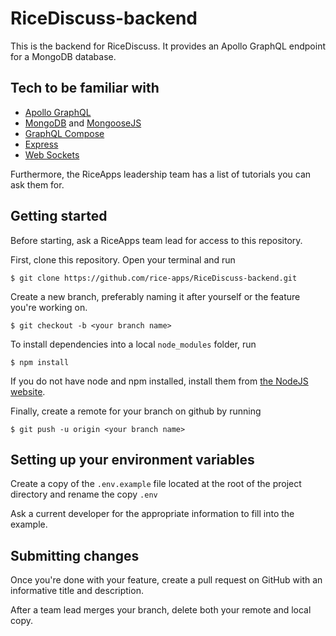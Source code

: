 # RiceDiscuss-backend

This is the backend for RiceDiscuss. It provides an Apollo GraphQL endpoint for a MongoDB database.

## Tech to be familiar with

- [Apollo GraphQL](https://www.apollographql.com/docs/apollo-server/getting-started/)
- [MongoDB](https://www.mongodb.com/) and [MongooseJS](https://mongoosejs.com/)
- [GraphQL Compose](https://graphql-compose.github.io/)
- [Express](https://expressjs.com/)
- [Web Sockets](https://developer.mozilla.org/en-US/docs/Web/API/WebSockets_API)

Furthermore, the RiceApps leadership team has a list of tutorials you can ask them for.

## Getting started

Before starting, ask a RiceApps team lead for access to this repository.

First, clone this repository. Open your terminal and run

```
$ git clone https://github.com/rice-apps/RiceDiscuss-backend.git
```

Create a new branch, preferably naming it after yourself or the feature you're working on.

```
$ git checkout -b <your branch name>
```

To install dependencies into a local `node_modules` folder, run

```
$ npm install
```

If you do not have node and npm installed, install them from [the NodeJS website](https://nodejs.org/en/).

Finally, create a remote for your branch on github by running

```
$ git push -u origin <your branch name>
```

## Setting up your environment variables

Create a copy of the `.env.example` file located at the root of the project directory and rename the copy `.env`

Ask a current developer for the appropriate information to fill into the example.

## Submitting changes

Once you're done with your feature, create a pull request on GitHub with an informative title and description.

After a team lead merges your branch, delete both your remote and local copy.
